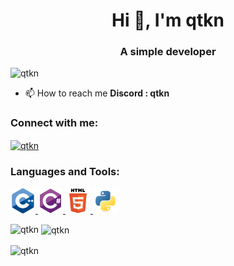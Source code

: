 <h1 align="center">Hi 👋, I'm qtkn</h1>
<h3 align="center">A simple developer</h3>

<p align="left"> <img src="https://komarev.com/ghpvc/?username=qtkn&label=Profile%20views&color=0e75b6&style=flat" alt="qtkn" /> </p>

- 📫 How to reach me **Discord : qtkn**

<h3 align="left">Connect with me:</h3>
<p align="left">
<a href="https://www.youtube.com/c/qtkn" target="blank"><img align="center" src="https://raw.githubusercontent.com/rahuldkjain/github-profile-readme-generator/master/src/images/icons/Social/youtube.svg" alt="qtkn" height="30" width="40" /></a>
</p>

<h3 align="left">Languages and Tools:</h3>
<p align="left"> <a href="https://www.w3schools.com/cpp/" target="_blank" rel="noreferrer"> <img src="https://raw.githubusercontent.com/devicons/devicon/master/icons/cplusplus/cplusplus-original.svg" alt="cplusplus" width="40" height="40"/> </a> <a href="https://www.w3schools.com/cs/" target="_blank" rel="noreferrer"> <img src="https://raw.githubusercontent.com/devicons/devicon/master/icons/csharp/csharp-original.svg" alt="csharp" width="40" height="40"/> </a> <a href="https://www.w3.org/html/" target="_blank" rel="noreferrer"> <img src="https://raw.githubusercontent.com/devicons/devicon/master/icons/html5/html5-original-wordmark.svg" alt="html5" width="40" height="40"/> </a> <a href="https://www.python.org" target="_blank" rel="noreferrer"> <img src="https://raw.githubusercontent.com/devicons/devicon/master/icons/python/python-original.svg" alt="python" width="40" height="40"/> </a> </p>

<p><img align="left" src="https://github-readme-stats.vercel.app/api/top-langs?username=qtkn&show_icons=true&locale=en&layout=compact" alt="qtkn" /></p>

<p>&nbsp;<img align="center" src="https://github-readme-stats.vercel.app/api?username=qtkn&show_icons=true&locale=en" alt="qtkn" /></p>

<p><img align="center" src="https://github-readme-streak-stats.herokuapp.com/?user=qtkn&" alt="qtkn" /></p>

